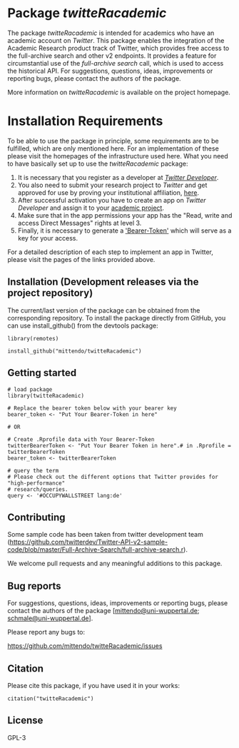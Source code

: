 
# Package *twitteRacademic*

The package *twitteRacademic* is intended for academics who have an academic account on *Twitter*.
This package enables the integration of the Academic Research product track of Twitter, which provides free access to the full-archive search and other v2 endpoints. It provides a feature for circumstantial use of the *full-archive search* call, which is used to access the historical API. For suggestions, questions, ideas, improvements or reporting bugs, please contact the authors of the package. 

More information on *twitteRacademic* is available on the project homepage.        





#  Installation Requirements

To be able to use the package in principle, some requirements are to be fulfilled, which are only mentioned here. For an implementation of these please visit the homepages of the infrastructure used here.  What you need to have basically set up to use the *twitteRacademic* package:   

1. It is necessary that you register as a developer at [*Twitter Developer*](https://developer.twitter.com).
2. You also need to submit your research project to *Twitter* and get approved for use by proving your institutional affiliation, [here](https://developer.twitter.com/en/solutions/academic-research).
3. After successful activation you have to create an app on *Twitter Developer* and assign it to your [academic project](https://developer.twitter.com/en/portal/projects).
4. Make sure that in the app permissions your app has the "Read, write and access Direct Messages" rights at level 3.
5. Finally, it is necessary to generate a ['Bearer-Token'](https://developer.twitter.com/en/portal/projects) which will serve as a key for your access. 

For a detailed description of each step to implement an app in Twitter, please visit the pages of the links provided above.



## Installation (Development releases via the project repository)

The current/last version of the package can be obtained from the corresponding repository. To install the package directly from GitHub, you can use install_github() from the devtools package:

`library(remotes)`

`install_github("mittendo/twitteRacademic")`

## Getting started


```{r eval=FALSE}
# load package
library(twitteRacademic)

# Replace the bearer token below with your bearer key
bearer_token <- "Put Your Bearer-Token in here"

# OR

# Create .Rprofile data with Your Bearer-Token
twitterBearerToken <- "Put Your Bearer Token in here".# in .Rprofile = twitterBearerToken
bearer_token <- twitterBearerToken

```

```{r eval=FALSE, echo = TRUE}
# query the term
# Please check out the different options that Twitter provides for "high-performance" 
# research/queries.
query <- '#OCCUPYWALLSTREET lang:de' 
```





## Contributing

Some sample code has been taken from twitter development team (https://github.com/twitterdev/Twitter-API-v2-sample-code/blob/master/Full-Archive-Search/full-archive-search.r).

We welcome pull requests and any meaningful additions to this package.

## Bug reports

For suggestions, questions, ideas, improvements or reporting bugs, please contact the authors of the package [mittendo@uni-wuppertal.de; schmale@uni-wuppertal.de].



Please report any bugs to:

https://github.com/mittendo/twitteRacademic/issues


## Citation 

Please cite this package, if you have used it in your works: 

`citation("twitteRacademic")`

## License

GPL-3

